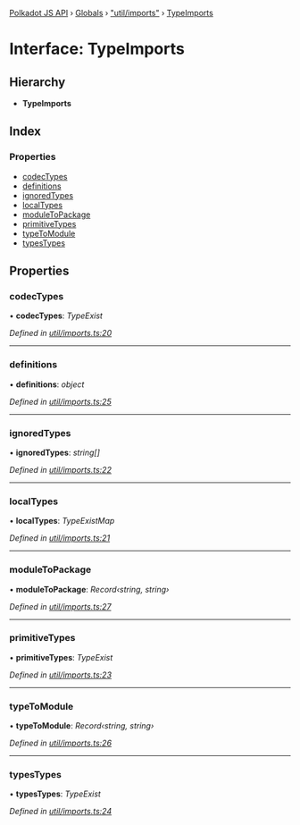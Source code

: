 [Polkadot JS API](../README.md) › [Globals](../globals.md) › ["util/imports"](../modules/_util_imports_.md) › [TypeImports](_util_imports_.typeimports.md)

# Interface: TypeImports

## Hierarchy

* **TypeImports**

## Index

### Properties

* [codecTypes](_util_imports_.typeimports.md#codectypes)
* [definitions](_util_imports_.typeimports.md#definitions)
* [ignoredTypes](_util_imports_.typeimports.md#ignoredtypes)
* [localTypes](_util_imports_.typeimports.md#localtypes)
* [moduleToPackage](_util_imports_.typeimports.md#moduletopackage)
* [primitiveTypes](_util_imports_.typeimports.md#primitivetypes)
* [typeToModule](_util_imports_.typeimports.md#typetomodule)
* [typesTypes](_util_imports_.typeimports.md#typestypes)

## Properties

###  codecTypes

• **codecTypes**: *TypeExist*

*Defined in [util/imports.ts:20](https://github.com/polkadot-js/api/blob/a5c8e3c4e1/packages/typegen/src/util/imports.ts#L20)*

___

###  definitions

• **definitions**: *object*

*Defined in [util/imports.ts:25](https://github.com/polkadot-js/api/blob/a5c8e3c4e1/packages/typegen/src/util/imports.ts#L25)*

___

###  ignoredTypes

• **ignoredTypes**: *string[]*

*Defined in [util/imports.ts:22](https://github.com/polkadot-js/api/blob/a5c8e3c4e1/packages/typegen/src/util/imports.ts#L22)*

___

###  localTypes

• **localTypes**: *TypeExistMap*

*Defined in [util/imports.ts:21](https://github.com/polkadot-js/api/blob/a5c8e3c4e1/packages/typegen/src/util/imports.ts#L21)*

___

###  moduleToPackage

• **moduleToPackage**: *Record‹string, string›*

*Defined in [util/imports.ts:27](https://github.com/polkadot-js/api/blob/a5c8e3c4e1/packages/typegen/src/util/imports.ts#L27)*

___

###  primitiveTypes

• **primitiveTypes**: *TypeExist*

*Defined in [util/imports.ts:23](https://github.com/polkadot-js/api/blob/a5c8e3c4e1/packages/typegen/src/util/imports.ts#L23)*

___

###  typeToModule

• **typeToModule**: *Record‹string, string›*

*Defined in [util/imports.ts:26](https://github.com/polkadot-js/api/blob/a5c8e3c4e1/packages/typegen/src/util/imports.ts#L26)*

___

###  typesTypes

• **typesTypes**: *TypeExist*

*Defined in [util/imports.ts:24](https://github.com/polkadot-js/api/blob/a5c8e3c4e1/packages/typegen/src/util/imports.ts#L24)*
